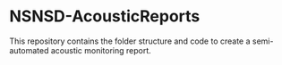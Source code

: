 # NSNSD-AcousticReports
This repository contains the folder structure and code to create a semi-automated acoustic monitoring report.
